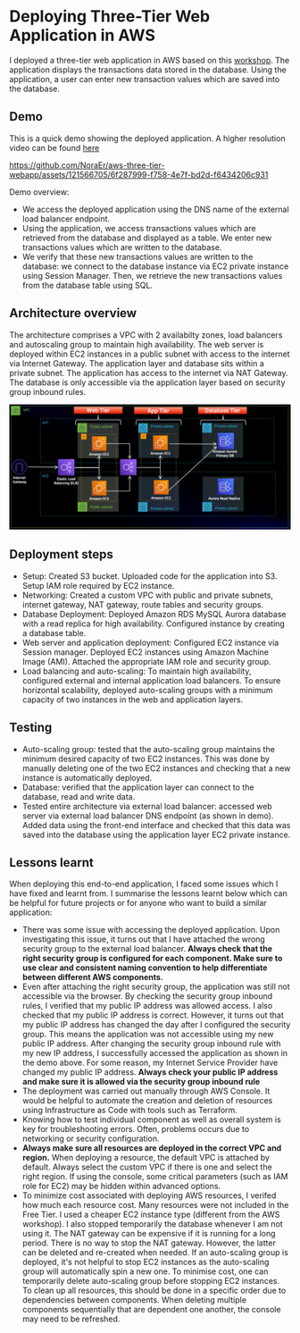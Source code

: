 # Deploying Three-Tier Web Application in AWS
I deployed a three-tier web application in AWS based on this [workshop](https://catalog.us-east-1.prod.workshops.aws/workshops/85cd2bb2-7f79-4e96-bdee-8078e469752a/en-US). The application displays the transactions data stored in the database. Using the application, a user can enter new transaction values which are  saved into the database. 
## Demo
This is a quick demo showing the deployed application. A higher resolution video can be found [here](https://github.com/NoraEr/aws-three-tier-webapp/blob/main/Demo/AWS_three_tier_webapp_demo.mp4)

https://github.com/NoraEr/aws-three-tier-webapp/assets/121566705/6f287999-f758-4e7f-bd2d-f6434206c931

Demo overview:
- We access the deployed application using the DNS name of the external load balancer endpoint.
- Using the application, we access transactions values which are retrieved from the database and displayed as a table. We enter new transactions values which are written to the database.
- We verify that these new transactions values are written to the database: we connect to the database instance via EC2 private instance using Session Manager. Then, we retrieve the new transactions values from the database table using SQL.


## Architecture overview 
The architecture comprises a VPC with 2 availabilty zones, load balancers and autoscaling group to maintain high availability. The web server is deployed within EC2 instances in a public subnet with access to the internet via Internet Gateway. The application layer and database sits within a private subnet. The application has access to the internet via NAT Gateway. The database is only accessible via the application layer based on security group inbound rules.

![architecture](https://github.com/NoraEr/aws-three-tier-webapp/blob/main/architecture/three-tier-webapp-architecture.png)

## Deployment steps
- Setup: Created S3 bucket. Uploaded code for the application into S3. Setup IAM role required by EC2 instance.
- Networking: Created a custom VPC with public and private subnets, internet gateway, NAT gateway, route tables and security groups.
- Database Deployment: Deployed Amazon RDS MySQL Aurora database with a read replica for high availability. Configured instance by creating a database table.
- Web server and application deployment: Configured EC2 instance via Session manager. Deployed EC2 instances using Amazon Machine Image (AMI). Attached the appropriate IAM role and security group.
- Load balancing and auto-scaling: To maintain high availability, configured external and internal application load balancers. To ensure horizontal scalability, deployed auto-scaling groups with a minimum capacity of two instances in the web and application layers.

## Testing
- Auto-scaling group: tested that the auto-scaling group maintains the minimum desired capacity of two EC2 instances. This was done by manually deleting one of the two EC2 instances and checking that a new instance is automatically deployed.
- Database: verified that the application layer can connect to the database, read and write data. 
- Tested entire architecture via external load balancer: accessed web server via external load balancer DNS endpoint (as shown in demo). Added data using the front-end interface and checked that this data was saved into the database using the application layer EC2 private instance.

## Lessons learnt
When deploying this end-to-end application, I faced some issues which I have fixed and learnt from. I summarise the lessons learnt below which can be helpful for future projects or for anyone who want to build a similar application:
- There was some issue with accessing the deployed application. Upon investigating this issue, it turns out that I have attached the wrong security group to the external load balancer. **Always check that the right security group is configured for each component. Make sure to use clear and consistent naming convention to help differentiate between different AWS components.**
- Even after attaching the right security group, the application was still not accessible via the browser. By checking the security group inbound rules, I verified that my public IP address was allowed access. I also checked that my public IP address is correct. However, it turns out that my public IP address has changed the day after I configured the security group. This means the application was not accessible using my new public IP address. After changing the security group inbound rule with my new IP address, I successfully accessed the application as shown in the demo above. For some reason, my Internet Service Provider have changed my public IP address. **Always check your public IP address and make sure it is allowed via the security group inbound rule**
- The deployment was carried out manually through AWS Console. It would be helpful to automate the creation and deletion of resources using Infrastructure as Code with tools such as Terraform.
- Knowing how to test individual component as well as overall system is key for troubleshooting errors. Often, problems occurs due to networking or security configuration.
- **Always make sure all resources are deployed in the correct VPC and region.** When deploying a resource, the default VPC is attached by default. Always select the custom VPC if there is one and select the right region. If using the console, some critical parameters (such as IAM role for EC2) may be hidden within advanced options. 
- To minimize cost associated with deploying AWS resources, I verifed how much each resource cost. Many resources were not included in the Free Tier. I used a cheaper EC2 instance type (different from the AWS workshop). I also stopped temporarily the database whenever I am not using it. The NAT gateway can be expensive if it is running for a long period. There is no way to stop the NAT gateway. However, the latter can be deleted and re-created when needed. If an auto-scaling group is deployed, it's not helpful to stop EC2 instances as the auto-scaling group will automatically spin a new one. To minimise cost, one can temporarily delete auto-scaling group before stopping EC2 instances. To clean up all resources, this should be done in a specific order due to dependencies between components. When deleting multiple components sequentially that are dependent one another, the console may need to be refreshed.
  

